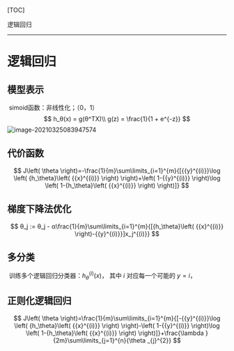 [TOC]

逻辑回归

***

# 逻辑回归

## 模型表示

​		simoid函数：非线性化；（0，1）
$$
h_θ(x) = g(θ^TX)\\
g(z) = \frac{1}{1 + e^{-z}}
$$
![image-20210325083947574](C:\Users\Voilencer\AppData\Roaming\Typora\typora-user-images\image-20210325083947574.png)

## 代价函数

$$
J\left( \theta  \right)=-\frac{1}{m}\sum\limits_{i=1}^{m}{[{{y}^{(i)}}\log \left( {h_\theta}\left( {{x}^{(i)}} \right) \right)+\left( 1-{{y}^{(i)}} \right)\log \left( 1-{h_\theta}\left( {{x}^{(i)}} \right) \right)]}
$$



## 梯度下降法优化

$$
θ_j := θ_j - α\frac{1}{m}\sum\limits_{i=1}^{m}{[{h_\theta}\left( {{x}^{(i)}} \right)-{{y}^{(i)}}]x_j^{(i)}}
$$



## 多分类

​		训练多个逻辑回归分类器：$h_\theta^{\left( i \right)}\left( x \right)$， 其中 $i$ 对应每一个可能的 $y=i$，

## 正则化逻辑回归

$$
J\left( \theta  \right)=\frac{1}{m}\sum\limits_{i=1}^{m}{[-{{y}^{(i)}}\log \left( {h_\theta}\left( {{x}^{(i)}} \right) \right)-\left( 1-{{y}^{(i)}} \right)\log \left( 1-{h_\theta}\left( {{x}^{(i)}} \right) \right)]}+\frac{\lambda }{2m}\sum\limits_{j=1}^{n}{\theta _{j}^{2}}
$$

